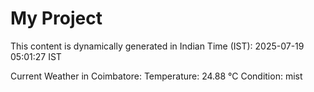 # My Project

This content is dynamically generated in Indian Time (IST): 2025-07-19 05:01:27 IST


Current Weather in Coimbatore:
Temperature: 24.88 °C
Condition: mist
